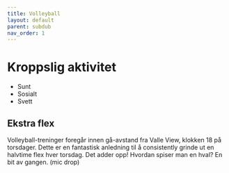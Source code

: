 ```yaml
---
title: Volleyball
layout: default
parent: subdub
nav_order: 1
---
```


# Kroppslig aktivitet
* Sunt
* Sosialt
* Svett

## Ekstra flex
Volleyball-treninger foregår innen gå-avstand fra Valle View, klokken 18 på torsdager.
Dette er en fantastisk anledning til å consistently grinde ut en halvtime flex hver torsdag. Det adder opp!
Hvordan spiser man en hval? En bit av gangen. (mic drop)
